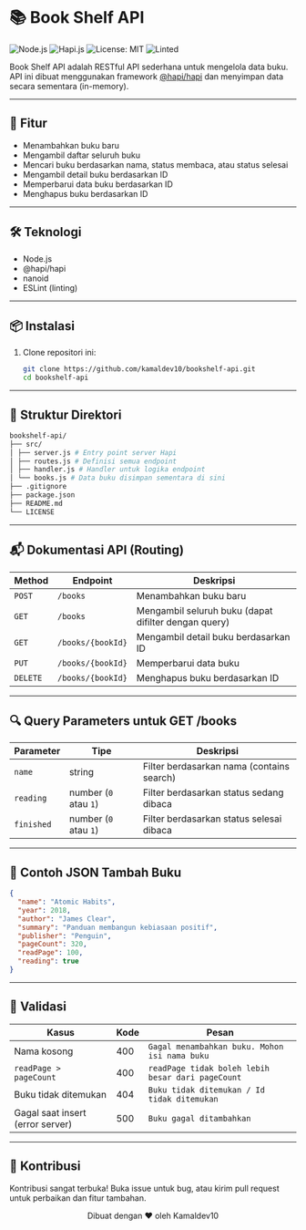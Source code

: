 # 📚 Book Shelf API

![Node.js](https://img.shields.io/badge/Node.js-18.x-green.svg)
![Hapi.js](https://img.shields.io/badge/Hapi.js-21.x-blue.svg)
![License: MIT](https://img.shields.io/badge/License-MIT-yellow.svg)
![Linted](https://img.shields.io/badge/Code%20Style-ESLint-informational)

Book Shelf API adalah RESTful API sederhana untuk mengelola data buku. API ini dibuat menggunakan framework [@hapi/hapi](https://hapi.dev/) dan menyimpan data secara sementara (in-memory).

---

## 🚀 Fitur

- Menambahkan buku baru
- Mengambil daftar seluruh buku
- Mencari buku berdasarkan nama, status membaca, atau status selesai
- Mengambil detail buku berdasarkan ID
- Memperbarui data buku berdasarkan ID
- Menghapus buku berdasarkan ID

---

## 🛠️ Teknologi

- Node.js
- @hapi/hapi
- nanoid
- ESLint (linting)

---

## 📦 Instalasi

1. Clone repositori ini:
   ```bash
   git clone https://github.com/kamaldev10/bookshelf-api.git
   cd bookshelf-api
   ```

---

## 📂 Struktur Direktori

```bash
bookshelf-api/
├── src/
│ ├── server.js # Entry point server Hapi
│ ├── routes.js # Definisi semua endpoint
│ ├── handler.js # Handler untuk logika endpoint
│ └── books.js # Data buku disimpan sementara di sini
├── .gitignore
├── package.json
├── README.md
└── LICENSE
```

---

## 📬 Dokumentasi API (Routing)

| Method   | Endpoint          | Deskripsi                                            |
| -------- | ----------------- | ---------------------------------------------------- |
| `POST`   | `/books`          | Menambahkan buku baru                                |
| `GET`    | `/books`          | Mengambil seluruh buku (dapat difilter dengan query) |
| `GET`    | `/books/{bookId}` | Mengambil detail buku berdasarkan ID                 |
| `PUT`    | `/books/{bookId}` | Memperbarui data buku                                |
| `DELETE` | `/books/{bookId}` | Menghapus buku berdasarkan ID                        |

---

## 🔍 Query Parameters untuk GET /books

| Parameter  | Tipe                  | Deskripsi                                 |
| ---------- | --------------------- | ----------------------------------------- |
| `name`     | string                | Filter berdasarkan nama (contains search) |
| `reading`  | number (`0` atau `1`) | Filter berdasarkan status sedang dibaca   |
| `finished` | number (`0` atau `1`) | Filter berdasarkan status selesai dibaca  |

---

## 🧾 Contoh JSON Tambah Buku

```JSON
{
  "name": "Atomic Habits",
  "year": 2018,
  "author": "James Clear",
  "summary": "Panduan membangun kebiasaan positif",
  "publisher": "Penguin",
  "pageCount": 320,
  "readPage": 100,
  "reading": true
}
```

---

## 🚫 Validasi

| Kasus                            | Kode | Pesan                                             |
| -------------------------------- | ---- | ------------------------------------------------- |
| Nama kosong                      | 400  | `Gagal menambahkan buku. Mohon isi nama buku`     |
| `readPage > pageCount`           | 400  | `readPage tidak boleh lebih besar dari pageCount` |
| Buku tidak ditemukan             | 404  | `Buku tidak ditemukan / Id tidak ditemukan`       |
| Gagal saat insert (error server) | 500  | `Buku gagal ditambahkan`                          |

---

## 🤝 Kontribusi

Kontribusi sangat terbuka!
Buka issue untuk bug, atau kirim pull request untuk perbaikan dan fitur tambahan.

<p align="center"> Dibuat dengan ❤️ oleh Kamaldev10 </p>
